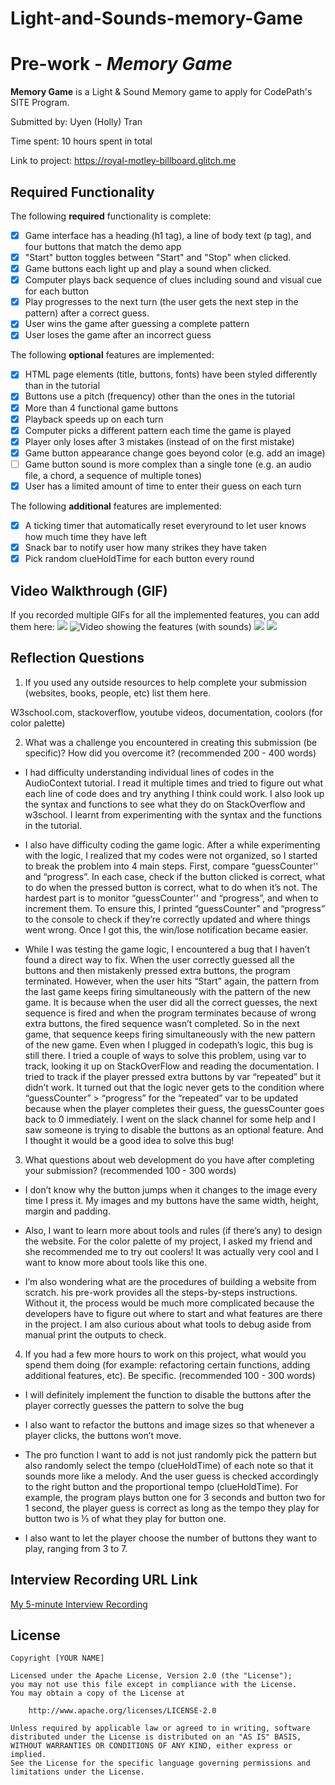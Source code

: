 # Light-and-Sounds-memory-Game
# Pre-work - *Memory Game*

**Memory Game** is a Light & Sound Memory game to apply for CodePath's SITE Program. 

Submitted by: Uyen (Holly) Tran

Time spent: 10 hours spent in total

Link to project: https://royal-motley-billboard.glitch.me

## Required Functionality

The following **required** functionality is complete:

* [x] Game interface has a heading (h1 tag), a line of body text (p tag), and four buttons that match the demo app
* [x] "Start" button toggles between "Start" and "Stop" when clicked. 
* [x] Game buttons each light up and play a sound when clicked. 
* [x] Computer plays back sequence of clues including sound and visual cue for each button
* [x] Play progresses to the next turn (the user gets the next step in the pattern) after a correct guess. 
* [x] User wins the game after guessing a complete pattern
* [x] User loses the game after an incorrect guess

The following **optional** features are implemented:

* [x] HTML page elements (title, buttons, fonts) have been styled differently than in the tutorial
* [x] Buttons use a pitch (frequency) other than the ones in the tutorial
* [x] More than 4 functional game buttons
* [x] Playback speeds up on each turn
* [x] Computer picks a different pattern each time the game is played
* [x] Player only loses after 3 mistakes (instead of on the first mistake)
* [x] Game button appearance change goes beyond color (e.g. add an image)
* [ ] Game button sound is more complex than a single tone (e.g. an audio file, a chord, a sequence of multiple tones)
* [x] User has a limited amount of time to enter their guess on each turn

The following **additional** features are implemented:

- [x] A ticking timer that automatically reset everyround to let user knows how much time they have left 
- [x] Snack bar to notify user how many strikes they have taken
- [x] Pick random clueHoldTime for each button every round

## Video Walkthrough (GIF)

If you recorded multiple GIFs for all the implemented features, you can add them here:
![](https://media.giphy.com/media/DdAEhIWQoN5aNz8ADt/giphy.gif)
![Video showing the features (with sounds)](https://vimeo.com/694521819)
![](gif3-link-here)
![](gif4-link-here)

## Reflection Questions
1. If you used any outside resources to help complete your submission (websites, books, people, etc) list them here. 

W3school.com, stackoverflow, youtube videos, documentation, coolors (for color palette) 

2. What was a challenge you encountered in creating this submission (be specific)? How did you overcome it? (recommended 200 - 400 words) 
- I had difficulty understanding individual lines of codes in the AudioContext tutorial. I read it multiple times and tried to figure out what each line of code does and try anything I think could work. I also look up the syntax and functions to see what they do on StackOverflow and w3school. I learnt from experimenting with the syntax and the functions in the tutorial.

- I also have difficulty coding the game logic. After a while experimenting with the logic, I realized that my codes were not organized, so I started to break the problem into 4 main steps. First, compare “guessCounter'' and “progress”. In each case, check if the button clicked is correct, what to do when the pressed button is correct, what to do when it’s not. The hardest part is to monitor “guessCounter'' and “progress”, and when to increment them. To ensure this, I printed “guessCounter” and “progress” to the console to check if they’re correctly updated and where things went wrong. Once I got this, the win/lose notification became easier.

- While I was testing the game logic, I encountered a bug that I haven’t found a direct way to fix. When the user correctly guessed all the buttons and then mistakenly pressed extra buttons, the program terminated. However, when the user hits “Start” again, the pattern from the last game keeps firing simultaneously with the pattern of the new game. It is because when the user did all the correct guesses, the next sequence is fired and when the program terminates because of wrong extra buttons, the fired sequence wasn’t completed. So in the next game, that sequence keeps firing simultaneously with the new pattern of the new game. Even when I plugged in codepath’s logic, this bug is still there. I tried a couple of ways to solve this problem, using var to track, looking it up on StackOverFlow and reading the documentation. I tried to track if the player pressed extra buttons by var “repeated” but it didn’t work. It turned out that the logic never gets to the condition where “guessCounter” > “progress” for the “repeated” var to be updated because when the player completes their guess, the guessCounter goes back to 0 immediately. I went on the slack channel for some help and I saw someone is trying to disable the buttons as an optional feature. And I thought it would be a good idea to solve this bug!


3. What questions about web development do you have after completing your submission? (recommended 100 - 300 words) 
- I don’t know why the button jumps when it changes to the image every time I press it. My images and my buttons have the same width, height, margin and padding. 

- Also, I want to learn more about tools and rules (if there’s any) to design the website. For the color palette of my project, I asked my friend and she recommended me to try out coolers! It was actually very cool and I want to know more about tools like this one.

- I’m also wondering what are the procedures of building a website from scratch. his pre-work provides all the steps-by-steps instructions. Without it, the process would be much more complicated because the developers have to figure out where to start and what features are there in the project. I am also curious about what tools to debug aside from manual print the outputs to check.


4. If you had a few more hours to work on this project, what would you spend them doing (for example: refactoring certain functions, adding additional features, etc). Be specific. (recommended 100 - 300 words) 
- I will definitely implement the function to disable the buttons after the player correctly guesses the pattern to solve the bug

- I also want to refactor the buttons and image sizes so that whenever a player clicks, the buttons won’t move. 

- The pro function I want to add is not just randomly pick the pattern but also randomly select the tempo (clueHoldTime) of each note so that it sounds more like a melody. And the user guess is checked accordingly to the right button and the proportional tempo (clueHoldTime). For example, the program plays button one for 3 seconds and button two for 1 second, the player guess is correct as long as the tempo they play for button two is ⅓ of what they play for button one. 

- I also want to let the player choose the number of buttons they want to play, ranging from 3 to 7.



## Interview Recording URL Link

[My 5-minute Interview Recording](your-link-here)


## License

    Copyright [YOUR NAME]

    Licensed under the Apache License, Version 2.0 (the "License");
    you may not use this file except in compliance with the License.
    You may obtain a copy of the License at

        http://www.apache.org/licenses/LICENSE-2.0

    Unless required by applicable law or agreed to in writing, software
    distributed under the License is distributed on an "AS IS" BASIS,
    WITHOUT WARRANTIES OR CONDITIONS OF ANY KIND, either express or implied.
    See the License for the specific language governing permissions and
    limitations under the License.
